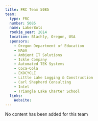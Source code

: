 ```yaml
---
title: FRC Team 5085
team:
  type: FRC
  number: 5085
  name: LakerBots
  rookie_year: 2014
  location: Blachly, Oregon, USA
  sponsors:
    - Oregon Department of Education
    - NASA
    - Ambient IT Solutions
    - Ickle Company
    - Automated TEK Systems
    - Coca-Cola
    - EKOCYCLE
    - Little Lake Logging & Construction
    - Carl Shepherd Consulting
    - Intel
    - Triangle Lake Charter School
  links:
    Website: 
---
```

No content has been added for this team